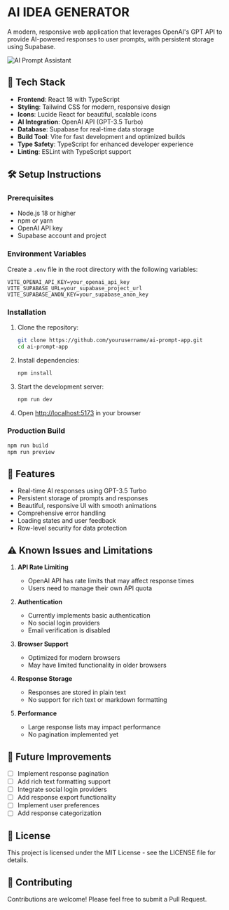# AI IDEA GENERATOR

A modern, responsive web application that leverages OpenAI's GPT API to provide AI-powered responses to user prompts, with persistent storage using Supabase.

![AI Prompt Assistant](https://images.unsplash.com/photo-1677442136019-21780ecad995?auto=format&fit=crop&q=80&w=1200&h=400)

## 🚀 Tech Stack

- **Frontend**: React 18 with TypeScript
- **Styling**: Tailwind CSS for modern, responsive design
- **Icons**: Lucide React for beautiful, scalable icons
- **AI Integration**: OpenAI API (GPT-3.5 Turbo)
- **Database**: Supabase for real-time data storage
- **Build Tool**: Vite for fast development and optimized builds
- **Type Safety**: TypeScript for enhanced developer experience
- **Linting**: ESLint with TypeScript support

## 🛠️ Setup Instructions

### Prerequisites

- Node.js 18 or higher
- npm or yarn
- OpenAI API key
- Supabase account and project

### Environment Variables

Create a `.env` file in the root directory with the following variables:

```env
VITE_OPENAI_API_KEY=your_openai_api_key
VITE_SUPABASE_URL=your_supabase_project_url
VITE_SUPABASE_ANON_KEY=your_supabase_anon_key
```

### Installation

1. Clone the repository:
   ```bash
   git clone https://github.com/yourusername/ai-prompt-app.git
   cd ai-prompt-app
   ```

2. Install dependencies:
   ```bash
   npm install
   ```

3. Start the development server:
   ```bash
   npm run dev
   ```

4. Open [http://localhost:5173](http://localhost:5173) in your browser

### Production Build

```bash
npm run build
npm run preview
```

## 🌟 Features

- Real-time AI responses using GPT-3.5 Turbo
- Persistent storage of prompts and responses
- Beautiful, responsive UI with smooth animations
- Comprehensive error handling
- Loading states and user feedback
- Row-level security for data protection

## ⚠️ Known Issues and Limitations

1. **API Rate Limiting**
   - OpenAI API has rate limits that may affect response times
   - Users need to manage their own API quota

2. **Authentication**
   - Currently implements basic authentication
   - No social login providers
   - Email verification is disabled

3. **Browser Support**
   - Optimized for modern browsers
   - May have limited functionality in older browsers

4. **Response Storage**
   - Responses are stored in plain text
   - No support for rich text or markdown formatting

5. **Performance**
   - Large response lists may impact performance
   - No pagination implemented yet

## 📝 Future Improvements

- [ ] Implement response pagination
- [ ] Add rich text formatting support
- [ ] Integrate social login providers
- [ ] Add response export functionality
- [ ] Implement user preferences
- [ ] Add response categorization

## 📄 License

This project is licensed under the MIT License - see the LICENSE file for details.

## 🤝 Contributing

Contributions are welcome! Please feel free to submit a Pull Request.
